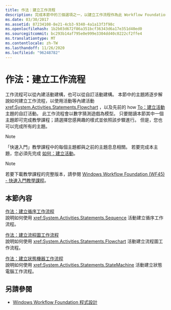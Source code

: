 ```yaml
---
title: 作法：建立工作流程
description: 完成本節中的三個選項之一，以建立工作流程作為此 Workflow Foundation 教學課程的一部分。
ms.date: 03/30/2017
ms.assetid: 87234108-8e21-4cb3-9340-4a1a13f3f98c
ms.openlocfilehash: 1b2b03d672f86a351bcf36343d6a17e351d40ed0
ms.sourcegitcommit: bc293b14af795e0e999e3304dd40c0222cf2ffe4
ms.translationtype: MT
ms.contentlocale: zh-TW
ms.lasthandoff: 11/26/2020
ms.locfileid: "96248782"
---
```

# <a name="how-to-create-a-workflow"></a>作法：建立工作流程

工作流程可以從內建活動建構，也可以從自訂活動建構。 本節中的主題將逐步解說如何建立工作流程，以使用活動等內建活動 <xref:System.Activities.Statements.Flowchart> ，以及先前的 how [To：建立活動](how-to-create-an-activity.md) 主題的自訂活動。 此工作流程會以數字猜測遊戲為模型。 只要閱讀本節其中一個主題即可完成教學課程；請選擇您感興趣的樣式並依照該步驟進行。 但是，您也可以完成所有的主題。  
  
> [!NOTE]
> 「快速入門」教學課程中的每個主題都與之前的主題息息相關。 若要完成本主題，您必須先完成 [如何：建立活動](how-to-create-an-activity.md)。  
  
> [!NOTE]
> 若要下載教學課程的完整版本，請參閱 [Windows Workflow Foundation (WF45) - 快速入門教學課程](https://go.microsoft.com/fwlink/?LinkID=248976)。  
  
## <a name="in-this-section"></a>本節內容  

 [作法：建立循序工作流程](how-to-create-a-sequential-workflow.md)  
 說明如何使用 <xref:System.Activities.Statements.Sequence> 活動建立循序工作流程。  
  
 [作法：建立流程圖工作流程](how-to-create-a-flowchart-workflow.md)  
 說明如何使用 <xref:System.Activities.Statements.Flowchart> 活動建立流程圖工作流程。  
  
 [作法：建立狀態機器工作流程](how-to-create-a-state-machine-workflow.md)  
 說明如何使用 <xref:System.Activities.Statements.StateMachine> 活動建立狀態電腦工作流程。  
  
## <a name="see-also"></a>另請參閱

- [Windows Workflow Foundation 程式設計](programming.md)
